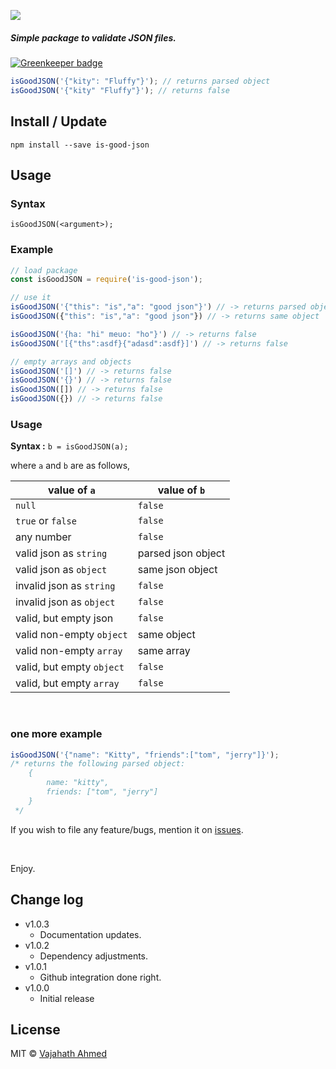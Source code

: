 
![](https://raw.githubusercontent.com/vajahath/is-good-json/master/media/logo.png)

##### Simple package to validate JSON files.

[![Greenkeeper badge](https://badges.greenkeeper.io/vajahath/is-good-json.svg)](https://greenkeeper.io/)


```javascript
isGoodJSON('{"kity": "Fluffy"}'); // returns parsed object
isGoodJSON('{"kity" "Fluffy"}'); // returns false
```



## Install / Update

```shell
npm install --save is-good-json
```

## Usage

### Syntax

`isGoodJSON(<argument>);`

### Example
```javascript
// load package
const isGoodJSON = require('is-good-json');

// use it
isGoodJSON('{"this": "is","a": "good json"}') // -> returns parsed object: {"this": "is","a": "good json"}
isGoodJSON({"this": "is","a": "good json"}) // -> returns same object

isGoodJSON('{ha: "hi" meuo: "ho"}') // -> returns false
isGoodJSON('[{"ths":asdf}{"adasd":asdf}]') // -> returns false

// empty arrays and objects
isGoodJSON('[]') // -> returns false
isGoodJSON('{}') // -> returns false
isGoodJSON([]) // -> returns false
isGoodJSON({}) // -> returns false
```

### Usage

**Syntax :** `b = isGoodJSON(a);`

where `a` and `b` are as follows,

| value of `a`                           | value of `b`                  |
| -------------------------------------- | ----------------------------- |
| `null`                                 | `false`                       |
| `true` or `false`                      | `false`                       |
| any number                             | `false`                       |
| valid json as `string`                 | parsed json object            |
| valid json as `object`                 | same json object              |
| invalid json as `string`               | `false`                       |
| invalid json as `object`               | `false`                       |
| valid, but empty json                  | `false`                       |
| valid non-empty `object`               | same object                   |
| valid non-empty `array`                | same array                    |
| valid, but empty `object`              | `false`                       |
| valid, but empty `array`               | `false`                       |


<br>

### one more example

```javascript
isGoodJSON('{"name": "Kitty", "friends":["tom", "jerry"]}');
/* returns the following parsed object:
    {
        name: "kitty",
        friends: ["tom", "jerry"]
    }
 */
```


If you wish to file any feature/bugs, mention it on [issues](https://github.com/vajahath/is-good-json/issues).

<br>

Enjoy.

## Change log

 - v1.0.3
     + Documentation updates.
 - v1.0.2
     + Dependency adjustments.
 - v1.0.1
     + Github integration done right.
 - v1.0.0
     + Initial release

## License
MIT &copy; [Vajahath Ahmed](https://mycolorpad.blogspot.in)
